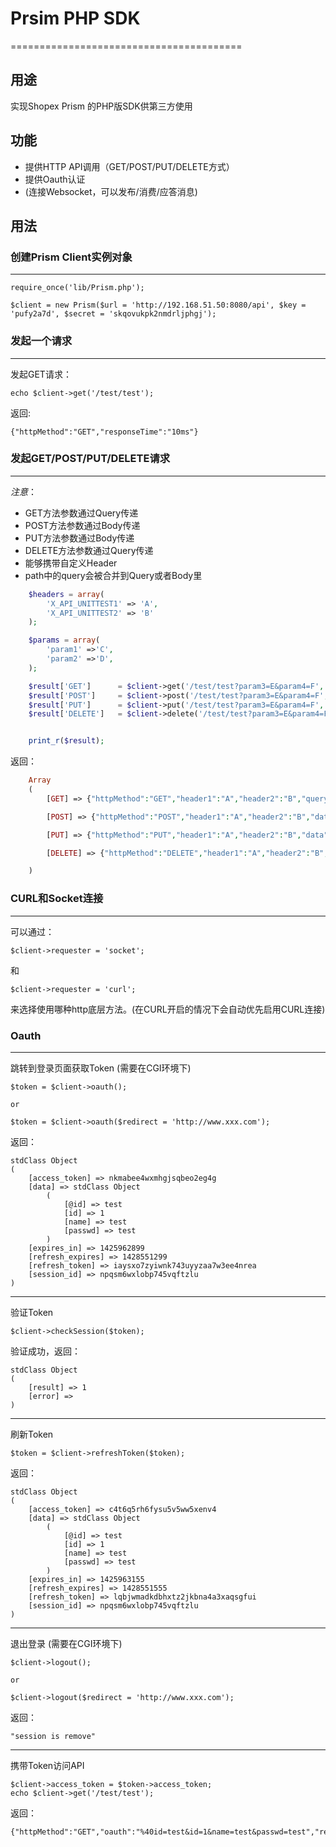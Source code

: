 # Prsim PHP SDK
========================================

## 用途

实现Shopex Prism 的PHP版SDK供第三方使用

## 功能

- 提供HTTP API调用（GET/POST/PUT/DELETE方式）
- 提供Oauth认证
- (连接Websocket，可以发布/消费/应答消息)


## 用法


### 创建Prism Client实例对象
-----------------------------------------

    require_once('lib/Prism.php');

    $client = new Prism($url = 'http://192.168.51.50:8080/api', $key = 'pufy2a7d', $secret = 'skqovukpk2nmdrljphgj');


### 发起一个请求
-----------------------------------------
发起GET请求：

    echo $client->get('/test/test');
返回: 

    {"httpMethod":"GET","responseTime":"10ms"}

### 发起GET/POST/PUT/DELETE请求
-----------------------------------------

*注意*：
- GET方法参数通过Query传递
- POST方法参数通过Body传递
- PUT方法参数通过Body传递
- DELETE方法参数通过Query传递
- 能够携带自定义Header
- path中的query会被合并到Query或者Body里

```php
    $headers = array(
        'X_API_UNITTEST1' => 'A',
        'X_API_UNITTEST2' => 'B'
    );

    $params = array(
        'param1' =>'C',
        'param2' =>'D',
    );

    $result['GET']      = $client->get('/test/test?param3=E&param4=F', $params, $headers);
    $result['POST']     = $client->post('/test/test?param3=E&param4=F', $params, $headers);
    $result['PUT']      = $client->put('/test/test?param3=E&param4=F', $params, $headers);
    $result['DELETE']   = $client->delete('/test/test?param3=E&param4=F', $params, $headers);


    print_r($result);
```

返回：
```php
    Array                                                                                                                                                   
    (                                                                                                                                                       
        [GET] => {"httpMethod":"GET","header1":"A","header2":"B","query":{"param1":"C","param2":"D","param3":"E","param4":"F"},"responseTime":"10ms"}       

        [POST] => {"httpMethod":"POST","header1":"A","header2":"B","data":{"param1":"C","param2":"D","param3":"E","param4":"F"},"responseTime":"10ms"}      

        [PUT] => {"httpMethod":"PUT","header1":"A","header2":"B","data":{"param1":"C","param2":"D","param3":"E","param4":"F"},"responseTime":"10ms"}        

        [DELETE] => {"httpMethod":"DELETE","header1":"A","header2":"B","query":{"param1":"C","param2":"D","param3":"E","param4":"F"},"responseTime":"10ms"} 

    )                                                                                                                                                       
```

### CURL和Socket连接
-----------------------------------------

可以通过：

    $client->requester = 'socket';
和

    $client->requester = 'curl';
    
来选择使用哪种http底层方法。(在CURL开启的情况下会自动优先启用CURL连接)  


### Oauth
-----------------------------------------

跳转到登录页面获取Token (需要在CGI环境下)

    $token = $client->oauth();
    
    or
    
    $token = $client->oauth($redirect = 'http://www.xxx.com');
    
返回：

    stdClass Object
    (
        [access_token] => nkmabee4wxmhgjsqbeo2eg4g
        [data] => stdClass Object
            (
                [@id] => test
                [id] => 1
                [name] => test
                [passwd] => test
            )
        [expires_in] => 1425962899
        [refresh_expires] => 1428551299
        [refresh_token] => iaysxo7zyiwnk743uyyzaa7w3ee4nrea
        [session_id] => npqsm6wxlobp745vqftzlu
    )
    
-----------------------------------------    
    
验证Token

    $client->checkSession($token);
    
验证成功，返回：

    stdClass Object
    (
        [result] => 1
        [error] => 
    )

-----------------------------------------     
    
刷新Token

    $token = $client->refreshToken($token);
    
返回：

    stdClass Object
    (
        [access_token] => c4t6q5rh6fysu5v5ww5xenv4
        [data] => stdClass Object
            (
                [@id] => test
                [id] => 1
                [name] => test
                [passwd] => test
            )
        [expires_in] => 1425963155
        [refresh_expires] => 1428551555
        [refresh_token] => lqbjwmadkdbhxtz2jkbna4a3xaqsgfui
        [session_id] => npqsm6wxlobp745vqftzlu
    )

----------------------------------------- 

退出登录 (需要在CGI环境下)

    $client->logout();
    
    or
    
    $client->logout($redirect = 'http://www.xxx.com');
    
返回：

    "session is remove"    
    
-----------------------------------------     
    
携带Token访问API

    $client->access_token = $token->access_token;
    echo $client->get('/test/test');

返回：

    {"httpMethod":"GET","oauth":"%40id=test&id=1&name=test&passwd=test","responseTime":"10ms"}    